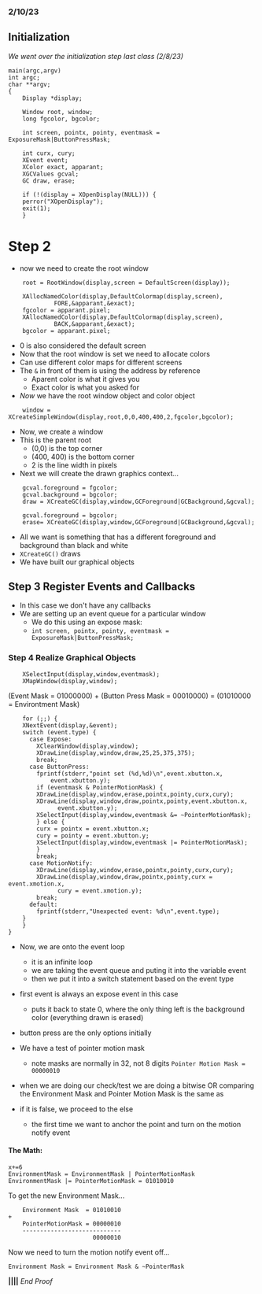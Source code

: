 
### 2/10/23
## Initialization
*We went over the initialization step last class (2/8/23)*
````
main(argc,argv)
int argc;
char **argv;
{
    Display *display; 

    Window root, window;
    long fgcolor, bgcolor;

    int screen, pointx, pointy, eventmask = ExposureMask|ButtonPressMask;

    int curx, cury;
    XEvent event;
    XColor exact, apparant;
    XGCValues gcval;
    GC draw, erase;

    if (!(display = XOpenDisplay(NULL))) {
	perror("XOpenDisplay");
	exit(1);
    }
````
# Step 2
* now we need to create the root window
````
    root = RootWindow(display,screen = DefaultScreen(display));

    XAllocNamedColor(display,DefaultColormap(display,screen),
		     FORE,&apparant,&exact);
    fgcolor = apparant.pixel;
    XAllocNamedColor(display,DefaultColormap(display,screen),
		     BACK,&apparant,&exact);
    bgcolor = apparant.pixel;
````
* 0 is also considered the default screen
* Now that the root window is set we need to allocate colors
* Can use different color maps for different screens
* The `&` in front of them is using the address by reference
    * Aparent color is what it gives you
    * Exact color is what you asked for
* *Now* we have the root window object and color object
````
    window = XCreateSimpleWindow(display,root,0,0,400,400,2,fgcolor,bgcolor);
````
* Now, we create a window
* This is the parent root
    * (0,0) is the top corner
    * (400, 400) is the bottom corner
    * 2 is the line width in pixels
* Next we will create the drawn graphics context...
````
    gcval.foreground = fgcolor;
    gcval.background = bgcolor;
    draw = XCreateGC(display,window,GCForeground|GCBackground,&gcval);

    gcval.foreground = bgcolor;
    erase= XCreateGC(display,window,GCForeground|GCBackground,&gcval);
````
* All we want is something that has a different foreground and background than black and white
* `XCreateGC()` draws
* We have built our graphical objects
## Step 3 Register Events and Callbacks
* In this case we don't have any callbacks
* We are setting up an event queue for a particular window
    * We do this using an expose mask: 
    * `int screen, pointx, pointy, eventmask = ExposureMask|ButtonPressMask;`
    
### Step 4 Realize Graphical Objects
````
    XSelectInput(display,window,eventmask);
    XMapWindow(display,window);
````

(Event Mask =        01000000)
+
(Button Press Mask = 00010000) 
= (01010000 = Environtment Mask)
````
    for (;;) {
	XNextEvent(display,&event);
	switch (event.type) {
	  case Expose:
	    XClearWindow(display,window);
	    XDrawLine(display,window,draw,25,25,375,375);    
	    break;
	  case ButtonPress:
	    fprintf(stderr,"point set (%d,%d)\n",event.xbutton.x,
		    event.xbutton.y);
	    if (eventmask & PointerMotionMask) {
		XDrawLine(display,window,erase,pointx,pointy,curx,cury);
		XDrawLine(display,window,draw,pointx,pointy,event.xbutton.x,
			  event.xbutton.y);
		XSelectInput(display,window,eventmask &= ~PointerMotionMask);
	    } else {
		curx = pointx = event.xbutton.x;
		cury = pointy = event.xbutton.y;
		XSelectInput(display,window,eventmask |= PointerMotionMask);
	    }
	    break;
	  case MotionNotify:
	    XDrawLine(display,window,erase,pointx,pointy,curx,cury);
	    XDrawLine(display,window,draw,pointx,pointy,curx = event.xmotion.x,
		      cury = event.xmotion.y);
	    break;
	  default:
	    fprintf(stderr,"Unexpected event: %d\n",event.type);
	}
    }
}
```` 
* Now, we are onto the event loop
    * it is an infinite loop
    * we are taking the event queue and puting it into the variable event
    * then we put it into a switch statement based on the event type
* first event is always an expose event in this case
    * puts it back to state 0, where the only thing left is the background color (everything drawn is erased)
* button press are the only options initially

* We have a test of pointer motion mask
    * note masks are normally in 32, not 8 digits
`Pointer Motion Mask = 00000010`
* when we are doing our check/test we are doing a bitwise OR comparing the Environment Mask and Pointer Motion Mask
is the same as 
* if it is false, we proceed to the else
    * the first time we want to anchor the point and turn on the motion notify event

#### The Math: 
````
x+=6
EnvironmentMask = EnvironmentMask | PointerMotionMask
EnvironmentMask |= PointerMotionMask = 01010010
````
To get the new Environment Mask...
````
    Environment Mask  = 01010010
+
    PointerMotionMask = 00000010
    ----------------------------
                        00000010
````
Now we need to turn the motion notify event off...
````
Environment Mask = Environment Mask & ~PointerMask
````
**||||** *End Proof*